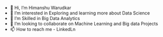 - 👋 Hi, I’m Himanshu Warudkar
- 👀 I’m interested in Exploring and learning more about Data Science
- 🌱 I’m Skilled in Big Data Analytics
- 💞️ I’m looking to collaborate on Machine Learning and Big data Projects
- 📫 How to reach me - LinkedLn

<!---
himanshuwarudkar9/himanshuwarudkar9 is a ✨ special ✨ repository because its `README.md` (this file) appears on your GitHub profile.
You can click the Preview link to take a look at your changes.
--->
